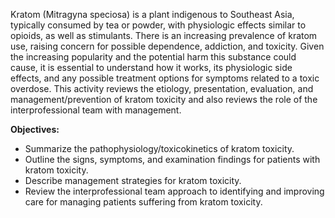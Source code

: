 Kratom (Mitragyna speciosa) is a plant indigenous to Southeast Asia, typically consumed by tea or powder, with physiologic effects similar to opioids, as well as stimulants. There is an increasing prevalence of kratom use, raising concern for possible dependence, addiction, and toxicity. Given the increasing popularity and the potential harm this substance could cause, it is essential to understand how it works, its physiologic side effects, and any possible treatment options for symptoms related to a toxic overdose. This activity reviews the etiology, presentation, evaluation, and management/prevention of kratom toxicity and also reviews the role of the interprofessional team with management.

**Objectives:**
- Summarize the pathophysiology/toxicokinetics of kratom toxicity.
- Outline the signs, symptoms, and examination findings for patients with kratom toxicity.
- Describe management strategies for kratom toxicity.
- Review the interprofessional team approach to identifying and improving care for managing patients suffering from kratom toxicity.